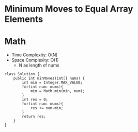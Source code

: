 # Minimum Moves to Equal Array Elements

# Math

- Time Complexity: O(N)
- Space Complexity: O(1)
  - N as length of nums

```
class Solution {
    public int minMoves(int[] nums) {
        int min = Integer.MAX_VALUE;
        for(int num: nums){
            min = Math.min(min, num);
        }
        int res = 0;
        for(int num: nums){
            res += num-min;
        }
        return res;
    }
}
```
